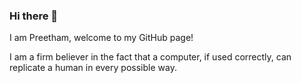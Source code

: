 ### Hi there 👋

I am Preetham, welcome to my GitHub page! 

I am a firm believer in the fact that a computer, if used correctly, can replicate a human in every possible way. 
<!--
**preethampython101/preethampython101** is a ✨ _special_ ✨ repository because its `README.md` (this file) appears on your GitHub profile.

Here are some ideas to get you started:

- 🔭 I’m currently working on ...
- 🌱 I’m currently learning ...
- 👯 I’m looking to collaborate on ...
- 🤔 I’m looking for help with ...
- 💬 Ask me about ...
- 📫 How to reach me: ...
- 😄 Pronouns: ...
- ⚡ Fun fact: ...
-->
